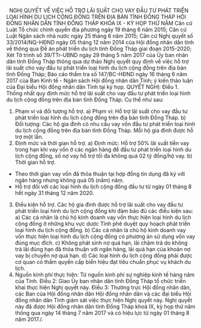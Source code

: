 <jsontable name="bang_0"> </jsontable>
 
NGHỊ QUYẾT
VỀ VIỆC HỖ TRỢ
LÃI SUẤT CHO VAY ĐẦU TƯ PHÁT TRIỂN LOẠI HÌNH DU LỊCH CỘNG ĐỒNG TRÊN ĐỊA BÀN
TỈNH ĐỒNG THÁP
HỘI ĐỒNG NHÂN DÂN TỈNH ĐỒNG THÁP
KHÓA IX - KỲ HỌP THỨ NĂM
Căn cứ Luật Tổ chức chính quyền địa phương
ngày 19 tháng 6 năm 2015;
Căn cứ Luật Ngân sách nhà nước ngày 25 tháng
6 năm 2015;
Căn cứ Nghị quyết số 33/2014/NQ-HĐND ngày 05
tháng 12 năm 2014 của Hội đồng nhân dân tỉnh về thông qua Đề án phát triển du
lịch tỉnh Đồng Tháp giai đoạn 2015-2020;
Xét Tờ trình số 39/TTr-UBND ngày 29 tháng 5
năm 2017 của Ủy ban nhân dân tỉnh Đồng Tháp thông qua dự thảo Nghị quyết quy
định về việc hỗ trợ lãi suất cho vay đầu tư phát triển loại hình du lịch cộng
đồng trên địa bàn tỉnh Đồng Tháp; Báo cáo thẩm tra số 147/BC-HĐND ngày 16 tháng
6 năm 2017 của Ban Kinh tế - Ngân sách Hội đồng nhân dân Tỉnh; ý kiến thảo luận
của Đại biểu Hội đồng nhân dân Tỉnh tại kỳ họp.
QUYẾT NGHỊ:
Điều 1. Thống nhất quy định mức hỗ trợ lãi suất cho vay đầu tư
phát triển loại hình du lịch cộng đồng trên địa bàn tỉnh Đồng Tháp. Cụ thể như
sau:
1. Phạm vi và đối
tượng hỗ trợ.
a) Phạm vi: Hỗ trợ lãi
suất cho vay đầu tư phát triển loại hình du lịch cộng đồng trên địa bàn tỉnh Đồng
Tháp.
b) Đối tượng: Các hộ
gia đình có nhu cầu vay vốn đầu tư phát triển loại hình du lịch cộng đồng trên
địa bàn tỉnh Đồng Tháp. Mỗi hộ gia đình được hỗ trợ một lần.
2. Định mức và thời
gian hỗ trợ.
a) Định mức: Hỗ trợ
50% lãi suất tiền vay trong hạn khi vay vốn ở các ngân hàng để đầu tư phát
triển loại hình du lịch cộng đồng, số nợ vay hỗ trợ tối đa không quá 02 tỷ
đồng/hộ vay.
b) Thời gian hỗ trợ.
- Theo thời gian vay
vốn đã thỏa thuận tại hợp đồng tín dụng đã ký với ngân hàng nhưng không quá 05
(năm) năm.
- Hỗ trợ đối với các loại
hình du lịch cộng đồng đầu tư từ ngày 01 tháng 8 hết ngày 31 tháng 12 năm 2020.
3. Điều kiện hỗ trợ.
Các hộ gia đình được
hỗ trợ lãi suất cho vay đầu tư phát triển loại hình du lịch cộng đồng khi đảm
bảo đủ các điều kiện sau:
a) Các cá nhân là chủ
hộ kinh doanh vay vốn thực hiện loại hình du lịch cộng đồng ở những khu vực
dược Tỉnh phê duyệt quy hoạch phát triển loại hình du lịch cộng đồng.
b) Các cá nhân là chủ
hộ kinh doanh vay vốn thực hiện loại hình du lịch cộng đồng có phương án sử
dụng vốn vay đúng mục đích.
c) Không phát sinh nợ
quá hạn, lãi chậm trả do không trả lãi đúng hạn đã thỏa thuận với ngân hàng,
lãi quá hạn của khoản nợ vay bị chuyển nợ quá hạn.
d) Các loại hình du lịch cộng đồng phải được cơ quan có thẩm quyền cấp biển hiệu đạt tiêu chuẩn
phục vụ khách du lịch.
4. Nguồn kinh phí thực
hiện: Từ nguồn kinh phí sự nghiệp kinh tế hàng năm của Tỉnh.
Điều 2: Giao Ủy ban nhân dân tỉnh Đồng Tháp tổ chức triển khai
thực hiện Nghị quyết này.
Điều 3: Thường trực Hội đồng nhân dân, các Ban của Hội đồng nhân
dân Hội đồng nhân dân và các đại biểu Hội đồng nhân dân Tỉnh giám sát việc thực
hiện Nghị quyết này.
Nghị quyết này đã được
Hội đồng nhân dân tỉnh Đồng Tháp khoá IX, kỳ họp thứ năm thông qua ngày 14 tháng
7 năm 2017 và có hiệu lực từ ngày 01 tháng 8 năm 2017./.
 
<jsontable name="bang_1"> </jsontable>